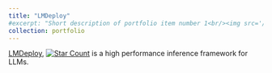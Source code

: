 ```yaml
---
title: "LMDeploy"
#excerpt: "Short description of portfolio item number 1<br/><img src='/images/500x300.png'>"
collection: portfolio
---
```


[LMDeploy](https://github.com/InternLM/lmdeploy), [![Star Count](https://img.shields.io/github/stars/InternLM/lmdeploy?style=social)](https://github.com/InternLM/lmdeploy/stargazers) is a high performance inference framework for LLMs.
